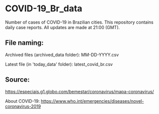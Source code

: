 # COVID-19_Br_data
Number of cases of COVID-19 in Brazilian cities. 
This repository contains daily case reports. All updates are made at 21:00 (GMT). 

## File naming:
Archived files (archived_data folder): MM-DD-YYYY.csv 

Latest file (in 'today_data' folder): latest_covid_br.csv

## Source: 
https://especiais.g1.globo.com/bemestar/coronavirus/mapa-coronavirus/


About COVID-19: https://www.who.int/emergencies/diseases/novel-coronavirus-2019

